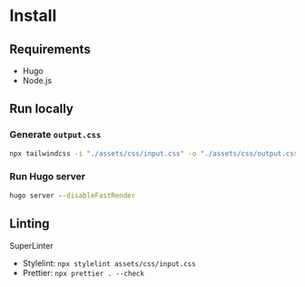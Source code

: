 # Install

## Requirements

- Hugo
- Node.js

## Run locally

### Generate `output.css`

```cmd
npx tailwindcss -i "./assets/css/input.css" -o "./assets/css/output.css" --watch
```

### Run Hugo server

```cmd
hugo server --disableFastRender
```

## Linting

SuperLinter

- Stylelint: `npx stylelint assets/css/input.css`
- Prettier: `npx prettier . --check`

